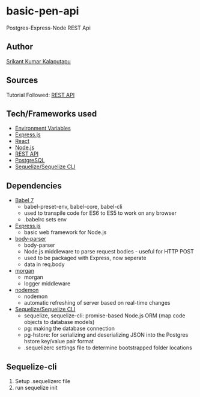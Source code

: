 # basic-pen-api
Postgres-Express-Node REST Api

## Author
[Srikant Kumar Kalaputapu](https://github.com/KSriki)

## Sources
Tutorial Followed: 
[REST API](https://www.alibabacloud.com/blog/building-a-restful-api-with-express-postgresql-and-node-using-es6_594137)

## Tech/Frameworks used

- [Environment Variables](https://www.npmjs.com/package/dotenv)
- [Express.js](https://expressjs.com/)
- [React](https://reactjs.org/)
- [Node.js](https://nodejs.org/en/)
- [REST API](https://restfulapi.net/)
- [PostgreSQL](https://www.postgresql.org/)
- [Sequelize/Sequelize CLI](https://sequelize.org/)

## Dependencies

- [Babel 7](https://babeljs.io/)
    - babel-preset-env, babel-core, babel-cli
    - used to transpile code for ES6 to ES5 to work on any browser
    - .babelrc sets env
- [Express.js](https://expressjs.com/)
    - basic web framework for Node.js
- [body-parser](https://www.npmjs.com/package/body-parser)
    - body-parser
    - Node.js middleware to parse request bodies - useful for HTTP POST
    - used to be packaged with Express, now seperate
    - data in req.body
- [morgan](https://www.npmjs.com/package/morgan)
    - morgan
    - logger middleware
- [nodemon](https://nodemon.io/)
    - nodemon
    - automatic refreshing of server based on real-time changes
- [Sequelize/Sequelize CLI](https://sequelize.org/)
    - sequelize, sequelize-cli: promise-based Node.js ORM (map code objects to database models)
    - pg: making the database connection
    - pg-hstore: for serializing and deserializing JSON into the Postgres hstore key/value pair format
    - .sequelizerc settings file to determine bootstrapped folder locations

## Sequelize-cli

1. Setup .sequelizerc file
2. run sequelize init
